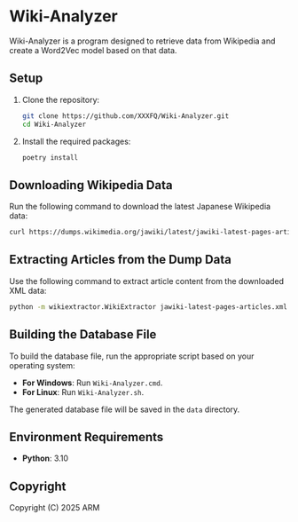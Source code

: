 # Wiki-Analyzer

Wiki-Analyzer is a program designed to retrieve data from Wikipedia and create a Word2Vec model based on that data.

## Setup

1. Clone the repository:

   ```bash
   git clone https://github.com/XXXFQ/Wiki-Analyzer.git
   cd Wiki-Analyzer
   ```

2. Install the required packages:

    ```bash
    poetry install
    ```

## Downloading Wikipedia Data

Run the following command to download the latest Japanese Wikipedia data:

```bash
curl https://dumps.wikimedia.org/jawiki/latest/jawiki-latest-pages-articles.xml.bz2 -o jawiki-latest-pages-articles.xml.bz2
```

## Extracting Articles from the Dump Data

Use the following command to extract article content from the downloaded XML data:

```bash
python -m wikiextractor.WikiExtractor jawiki-latest-pages-articles.xml.bz2
```

## Building the Database File

To build the database file, run the appropriate script based on your operating system:

- **For Windows**: Run `Wiki-Analyzer.cmd`.
- **For Linux**: Run `Wiki-Analyzer.sh`.

The generated database file will be saved in the `data` directory.

## Environment Requirements

* **Python**: 3.10

## Copyright

Copyright (C) 2025 ARM